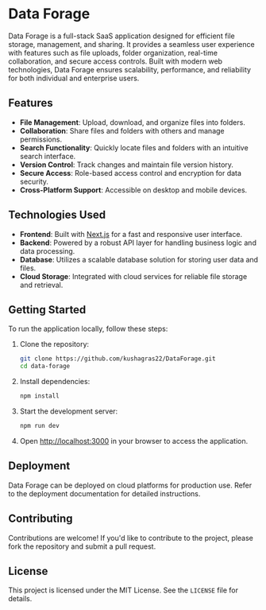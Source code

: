 # Data Forage

Data Forage is a full-stack SaaS application designed for efficient file storage, management, and sharing. It provides a seamless user experience with features such as file uploads, folder organization, real-time collaboration, and secure access controls. Built with modern web technologies, Data Forage ensures scalability, performance, and reliability for both individual and enterprise users.

## Features

- **File Management**: Upload, download, and organize files into folders.
- **Collaboration**: Share files and folders with others and manage permissions.
- **Search Functionality**: Quickly locate files and folders with an intuitive search interface.
- **Version Control**: Track changes and maintain file version history.
- **Secure Access**: Role-based access control and encryption for data security.
- **Cross-Platform Support**: Accessible on desktop and mobile devices.

## Technologies Used

- **Frontend**: Built with [Next.js](https://nextjs.org) for a fast and responsive user interface.
- **Backend**: Powered by a robust API layer for handling business logic and data processing.
- **Database**: Utilizes a scalable database solution for storing user data and files.
- **Cloud Storage**: Integrated with cloud services for reliable file storage and retrieval.

## Getting Started

To run the application locally, follow these steps:

1. Clone the repository:
   ```bash
   git clone https://github.com/kushagras22/DataForage.git
   cd data-forage
   ```

2. Install dependencies:
   ```bash
   npm install
   ```

3. Start the development server:
   ```bash
   npm run dev
   ```

4. Open [http://localhost:3000](http://localhost:3000) in your browser to access the application.

## Deployment

Data Forage can be deployed on cloud platforms for production use. Refer to the deployment documentation for detailed instructions.

## Contributing

Contributions are welcome! If you'd like to contribute to the project, please fork the repository and submit a pull request.

## License

This project is licensed under the MIT License. See the `LICENSE` file for details.
